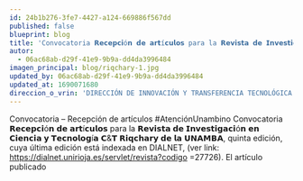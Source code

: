 ```yaml
---
id: 24b1b276-3fe7-4427-a124-669886f567dd
published: false
blueprint: blog
title: 'Convocatoria 𝗥𝗲𝗰𝗲𝗽𝗰𝗶ó𝗻 𝗱𝗲 𝗮𝗿𝘁í𝗰𝘂𝗹𝗼𝘀 para la 𝗥𝗲𝘃𝗶𝘀𝘁𝗮 𝗱𝗲 𝗜𝗻𝘃𝗲𝘀𝘁𝗶𝗴𝗮𝗰𝗶ó𝗻 𝗲𝗻 𝗖𝗶𝗲𝗻𝗰𝗶𝗮 𝘆 𝗧𝗲𝗰𝗻𝗼𝗹𝗼𝗴í𝗮 𝗖&𝗧 𝗥𝗶𝗾𝗰𝗵𝗮𝗿𝘆'
autor:
  - 06ac68ab-d29f-41e9-9b9a-dd4da3996484
imagen_principal: blog/riqchary-1.jpg
updated_by: 06ac68ab-d29f-41e9-9b9a-dd4da3996484
updated_at: 1690071680
direccion_o_vrin: 'DIRECCIÓN DE INNOVACIÓN Y TRANSFERENCIA TECNOLÓGICA'
---
```

Convocatoria – Recepción de artículos #AtenciónUnambino Convocatoria 𝗥𝗲𝗰𝗲𝗽𝗰𝗶ó𝗻 𝗱𝗲 𝗮𝗿𝘁í𝗰𝘂𝗹𝗼𝘀 para la 𝗥𝗲𝘃𝗶𝘀𝘁𝗮 𝗱𝗲 𝗜𝗻𝘃𝗲𝘀𝘁𝗶𝗴𝗮𝗰𝗶ó𝗻 𝗲𝗻 𝗖𝗶𝗲𝗻𝗰𝗶𝗮 𝘆 𝗧𝗲𝗰𝗻𝗼𝗹𝗼𝗴í𝗮 𝗖&𝗧 𝗥𝗶𝗾𝗰𝗵𝗮𝗿𝘆 𝗱𝗲 𝗹𝗮 𝗨𝗡𝗔𝗠𝗕𝗔, quinta edición, cuya última edición está indexada en DIALNET, (ver link: https://dialnet.unirioja.es/servlet/revista?codigo =27726). El artículo publicado